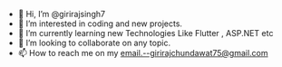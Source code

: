 - 👋 Hi, I’m @girirajsingh7
- 👀 I’m interested in coding and new projects.
- 🌱 I’m currently learning new Technologies Like Flutter , ASP.NET etc
- 💞️ I’m looking to collaborate on any topic.
- 📫 How to reach me on my email.--girirajchundawat75@gmail.com

<!---
girirajsingh7/girirajsingh7 is a ✨ special ✨ repository because its `README.md` (this file) appears on your GitHub profile.
You can click the Preview link to take a look at your changes.
--->
